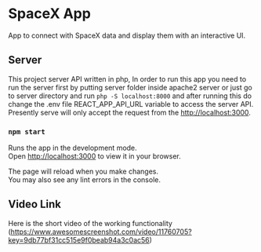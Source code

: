 # SpaceX App

App to connect with SpaceX data and display them with an interactive UI.

## Server

This project server API written in php, In order to run this app you need to run the server first by putting server folder inside apache2 server or just go to server directory and run ```php -S localhost:8000``` and after running this do change the .env file REACT_APP_API_URL variable to access the server API. Presently serve will only accept the request from the [http://localhost:3000](http://localhost:3000).

### `npm start`

Runs the app in the development mode.\
Open [http://localhost:3000](http://localhost:3000) to view it in your browser.

The page will reload when you make changes.\
You may also see any lint errors in the console.

## Video Link

Here is the short video of the working functionality (https://www.awesomescreenshot.com/video/11760705?key=9db77bf31cc515e9f0beab94a3c0ac56)
